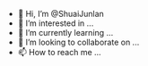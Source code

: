 - 👋 Hi, I’m @ShuaiJunlan
- 👀 I’m interested in ...
- 🌱 I’m currently learning ...
- 💞️ I’m looking to collaborate on ...
- 📫 How to reach me ...

<!---
ShuaiJunlan/ShuaiJunlan is a ✨ special ✨ repository because its `README.md` (this file) appears on your GitHub profile.
You can click the Preview link to take a look at your changes.
--->
